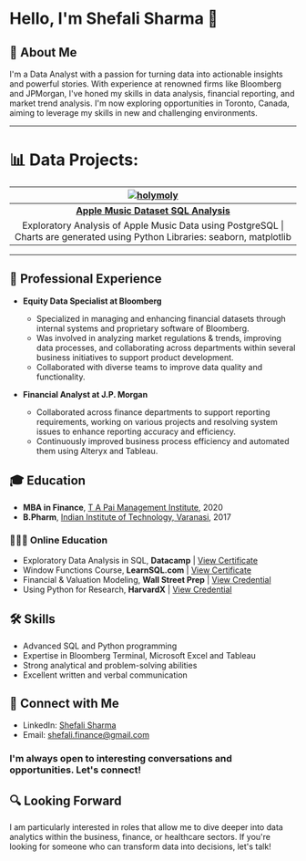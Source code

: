 # Hello, I'm Shefali Sharma 👋

## 🚀 About Me
I'm a Data Analyst with a passion for turning data into actionable insights and powerful stories. With experience at renowned firms like Bloomberg and JPMorgan, I've honed my skills in data analysis, financial reporting, and market trend analysis. I'm now exploring opportunities in Toronto, Canada, aiming to leverage my skills in new and challenging environments.

---
# 📊 Data Projects:

|  [![holymoly](https://images.unsplash.com/photo-1609081219090-a6d81d3085bf?q=80&w=3126&auto=format&fit=crop&ixlib=rb-4.0.3&ixid=M3wxMjA3fDB8MHxwaG90by1wYWdlfHx8fGVufDB8fHx8fA%3D%3D)](https://shefaliisharma.github.io/holymoly) | 
|:---------------------------------------------------------------------------------------------------------------------------------------------------------------------------------------------------------------------------------:|
|                                                                             **[Apple Music Dataset SQL Analysis](shefaliisharma.github.io/holymoly)**                                                                             |
|                                                   Exploratory Analysis of Apple Music Data using PostgreSQL \| Charts are generated using Python Libraries: seaborn, matplotlib                                                   |


---
## 💼 Professional Experience
- **Equity Data Specialist at Bloomberg**
  - Specialized in managing and enhancing financial datasets through internal systems and proprietary software of Bloomberg.
  - Was involved in analyzing market regulations & trends, improving data processes, and collaborating across departments within several business initiatives to support product development.
  - Collaborated with diverse teams to improve data quality and functionality.

- **Financial Analyst at J.P. Morgan**
  - Collaborated across finance departments to support reporting requirements, working on various projects and resolving system issues to enhance reporting accuracy and efficiency.
  - Continuously improved business process efficiency and automated them using Alteryx and Tableau.

## 🎓 Education
- **MBA in Finance**, [T A Pai Management Institute](https://www.tapmi.edu.in/programs/mba/), 2020
- **B.Pharm**, [Indian Institute of Technology, Varanasi](https://iitbhu.ac.in/dept/phe), 2017

### 👩🏽‍💻 Online Education 
- Exploratory Data Analysis in SQL, **Datacamp** \| [View Certificate](assets/shefalisharma_sql_certificate.pdf) 
- Window Functions Course, **LearnSQL.com** \| [View Certificate](https://learnsql.com/files/course-certificate/iqlEgEvksirjTtDbcqmNZzDIOVwYamjRlKvFQwMa)
- Financial & Valuation Modeling, **Wall Street Prep** \| [View Credential](https://certification.wallstreetprep.com/b6d09be6-abab-4fcd-90d0-79ce1fc62bad#gs.6vkwhw)
- Using Python for Research, **HarvardX** \| [View Credential](https://courses.edx.org/certificates/e4060b141ad241769b9c3d3204a3bc93) 

## 🛠 Skills
- Advanced SQL and Python programming
- Expertise in Bloomberg Terminal, Microsoft Excel and Tableau
- Strong analytical and problem-solving abilities
- Excellent written and verbal communication

## 🤝 Connect with Me
- LinkedIn: [Shefali Sharma](https://www.linkedin.com/in/shefaliisharma/)
- Email: [shefali.finance@gmail.com](mailto:shefali.finance@gmail.com)

### I'm always open to interesting conversations and opportunities. Let's connect! 

## 🔍 Looking Forward
I am particularly interested in roles that allow me to dive deeper into data analytics within the business, finance, or healthcare sectors. If you're looking for someone who can transform data into decisions, let's talk!
